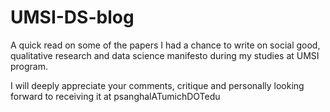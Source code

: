 # UMSI-DS-blog

A quick read on some of the papers I had a chance to write on social good, qualitative research and data science manifesto during my studies at UMSI program. 

I will deeply appreciate your comments, critique and personally looking forward to receiving it at psanghalATumichDOTedu
